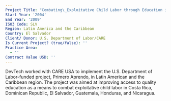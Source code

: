 ```yaml
---
Project Title: "Combating\_Exploitative Child Labor through Education in Central America"
Start Year: '2004'
End Year: '2009'
ISO3 Code: SLV
Region: Latin America and the Caribbean
Country: El Salvador
Client/ Donor: U.S. Department of Labor/CARE
Is Current Project? (true/false): ''
Practice Area:
  - ''
Contract Value USD: ''
---
```

DevTech worked with CARE USA to implement the U.S. Department of Labor-funded project, Primero Aprendo, in Latin American and the Caribbean region. The project was aimed at improving access to quality education as a means to combat exploitative child labor in Costa Rica, Dominican Republic, El Salvador, Guatemala, Honduras, and Nicaragua.